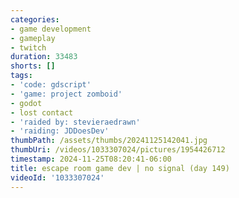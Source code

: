 ```yaml
---
categories:
- game development
- gameplay
- twitch
duration: 33483
shorts: []
tags:
- 'code: gdscript'
- 'game: project zomboid'
- godot
- lost contact
- 'raided by: stevieraedrawn'
- 'raiding: JDDoesDev'
thumbPath: /assets/thumbs/20241125142041.jpg
thumbUri: /videos/1033307024/pictures/1954426712
timestamp: 2024-11-25T08:20:41-06:00
title: escape room game dev | no signal (day 149)
videoId: '1033307024'
---
```

